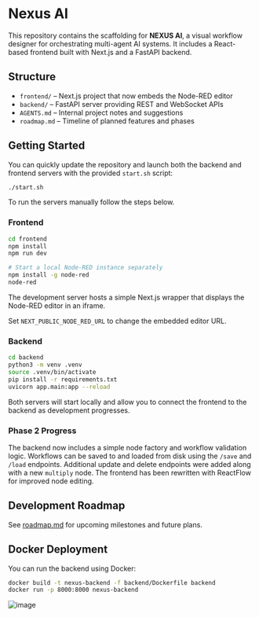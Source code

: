 # Nexus AI

This repository contains the scaffolding for **NEXUS AI**, a visual workflow designer for orchestrating multi-agent AI systems. It includes a React-based frontend built with Next.js and a FastAPI backend.

## Structure

- `frontend/` – Next.js project that now embeds the Node-RED editor
- `backend/` – FastAPI server providing REST and WebSocket APIs
- `AGENTS.md` – Internal project notes and suggestions
- `roadmap.md` – Timeline of planned features and phases

## Getting Started

You can quickly update the repository and launch both the backend and
frontend servers with the provided `start.sh` script:

```bash
./start.sh
```

To run the servers manually follow the steps below.

### Frontend

```bash
cd frontend
npm install
npm run dev

# Start a local Node-RED instance separately
npm install -g node-red
node-red
```
The development server hosts a simple Next.js wrapper that displays the
Node-RED editor in an iframe.

Set `NEXT_PUBLIC_NODE_RED_URL` to change the embedded editor URL.

### Backend

```bash
cd backend
python3 -m venv .venv
source .venv/bin/activate
pip install -r requirements.txt
uvicorn app.main:app --reload
```

Both servers will start locally and allow you to connect the frontend to the backend as development progresses.

### Phase 2 Progress

The backend now includes a simple node factory and workflow validation logic. Workflows can be saved to and loaded from disk using the `/save` and `/load` endpoints. Additional update and delete endpoints were added along with a new `multiply` node. The frontend has been rewritten with ReactFlow for improved node editing.

## Development Roadmap

See [roadmap.md](roadmap.md) for upcoming milestones and future plans.

## Docker Deployment

You can run the backend using Docker:

```bash
docker build -t nexus-backend -f backend/Dockerfile backend
docker run -p 8000:8000 nexus-backend
```
![image](https://github.com/user-attachments/assets/5be6e6a4-3695-47f6-bcc2-aa32fc6779db)
